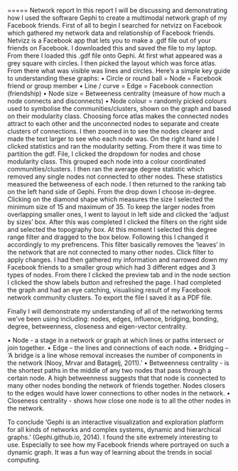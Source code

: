
=====
Network report
In this report I will be discussing and demonstrating how I used the software Gephi to create a multimodal network graph of my Facebook friends. 
First of all to begin I searched for netvizz on Facebook which gathered my network data and relationship of Facebook friends. Netvizz is a Facebook app that lets you to make a .gdf file out of your friends on Facebook. I downloaded this and saved the file to my laptop. From there I loaded this .gdf file onto Gephi. At first what appeared was a grey square with circles. I then picked the layout which was force atlas. From there what was visible was lines and circles.  Here’s a simple key guide to understanding these graphs:
•	Circle or round ball = Node = Facebook friend or group member
•	Line / curve = Edge = Facebook connection (friendship)
•	Node size = Betweeness centrality (measure of how much a node connects and disconnects)
•	Node colour = randomly picked colours used to symbolise the communities/clusters, shown on the graph and based on their modularity class.
Choosing force atlas makes the connected nodes attract to each other and the unconnected nodes to separate and create clusters of connections. I then zoomed in to see the nodes clearer and made the text larger to see who each node was. On the right hand side I clicked statistics and ran the modularity setting. From there it was time to partition the gdf. File, I clicked the dropdown for nodes and chose modularity class. This grouped each node into a colour coordinated communities/clusters. I then ran the average degree statistic which removed any single nodes not connected to other nodes. These statistics measured the betweeness of each node. I then returned to the ranking tab on the left hand side of Gephi. From the drop down I choose in-degree. Clicking on the diamond shape which measures the size I selected the minimum size of 15 and maximum of 35. To keep the larger nodes from overlapping smaller ones, I went to layout in left side and clicked the ‘adjust by sizes’ box. After this was completed I clicked the filters on the right side and selected the topography box. At this moment I selected this degree range filter and dragged to the box below. Following this I changed it accordingly to my prefrencens. This filter basically removes the ‘leaves’ in the network that are not connected to many other nodes. Click filter to apply changes. I had then gathered my information and narrowed down my Facebook friends to a smaller group which had 3 different edges and 3 types of nodes. From there I clicked the preview tab and in the node section I clicked the show labels button and refreshed the page. I had completed the graph and had an eye catching, visualising result of my Facebook network community clusters. To export the file I saved it as a PDF file. 

Finally I will demonstrate my understanding of all of the networking terms we’ve been using including: nodes, edges, influence, bridging, bonding, degree, betweenness, closeness and eigen-vector centrality. 

•	Node - a stage in a network or graph at which lines or paths intersect or join together.
•	Edge – the lines and connections of each node.
•	Bridging – ‘A bridge is a line whose removal increases the number of components in the network (Nooy, Mrvar and Batagelj, 2011).’
•	Betweenness centrality - is the shortest paths in the middle of any two nodes that pass through a certain node. A high betweenness suggests that that node is connected to many other nodes bonding the network of friends together. Nodes closers to the edges would have lower connections to other nodes in the network. 
•	Closeness centrality - shows how close one node is to all the other nodes in the network. 

To conclude ‘Gephi is an interactive visualization and exploration platform for all kinds of networks and complex systems, dynamic and hierarchical graphs.’ (Gephi.github.io, 2014). I found the site extremely interesting to use. Especially to see how my Facebook friends where portrayed on such a dynamic graph. It was a fun way of learning about the trends in social computing. 

